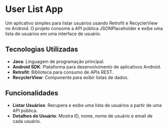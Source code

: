 # User List App

Um aplicativo simples para listar usuários usando Retrofit e RecyclerView no Android. O projeto consome a API pública JSONPlaceholder e exibe uma lista de usuários em uma interface de usuário.

## Tecnologias Utilizadas

- **Java**: Linguagem de programação principal.
- **Android SDK**: Plataforma para desenvolvimento de aplicativos Android.
- **Retrofit**: Biblioteca para consumo de APIs REST.
- **RecyclerView**: Componente para exibir listas de dados.

## Funcionalidades

- **Listar Usuários**: Recupera e exibe uma lista de usuários a partir de uma API pública.
- **Detalhes do Usuário**: Mostra ID, nome, nome de usuário e email de cada usuário.

